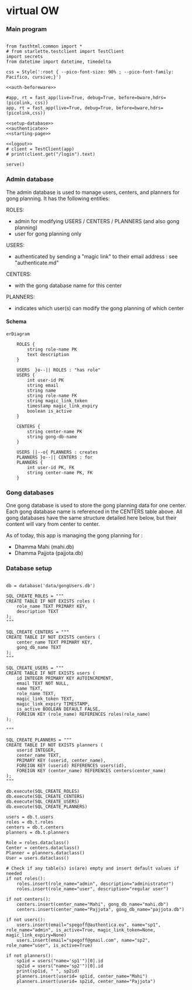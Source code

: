 # virtual OW

### Main program

``` {.python file=src\gongUsers.py}

from fasthtml.common import *
# from starlette.testclient import TestClient
import secrets
from datetime import datetime, timedelta

css = Style(':root { --pico-font-size: 90% ; --pico-font-family: Pacifico, cursive;}')

<<auth-beforeware>>

#app, rt = fast_app(live=True, debug=True, before=bware,hdrs=(picolink, css))
app, rt = fast_app(live=True, debug=True, before=bware,hdrs=(picolink,css))

<<setup-database>>
<<authenticate>>
<<starting-page>>

<<logout>>
# client = TestClient(app)
# print(client.get("/login").text)

serve()
```

### Admin database

The admin database is used to manage users, centers, and planners for gong planning. It has the following entities:

ROLES:
- admin for modifying USERS / CENTERS / PLANNERS (and also gong planning) 
- user for gong planning only

USERS:
- authenticated by sending a "magic link" to their email address : see "authenticate.md"

CENTERS:
- with the gong database name for this center

PLANNERS:
- indicates which user(s) can modify the gong planning of which center 

#### Schema

```mermaid
erDiagram

    ROLES {
        string role-name PK
        text description
    }

    USERS  }o--|| ROLES : "has role"
    USERS {
        int user-id PK
        string email
        string name
        string role-name FK
        string magic_link_token
        timestamp magic_link_expiry
        boolean is_active
    }

    CENTERS {
        string center-name PK
        string gong-db-name
    }

    USERS ||--o{ PLANNERS : creates
    PLANNERS }o--|| CENTERS : for
    PLANNERS {
        int user-id PK, FK
        string center-name PK, FK
    }
```

### Gong databases

One gong database is used to store the gong planning data for one center. Each gong database name is referenced in the CENTERS table above.
All gong databases have the same structure detailed here below, but their content will vary from center to center.

As of today, this app is managing the gong planning for :
- Dhamma Mahi (mahi.db)
- Dhamma Pajjota (pajjota.db)

### Database setup

``` {.python #setup-database}

db = database('data/gongUsers.db')

SQL_CREATE_ROLES = """
CREATE TABLE IF NOT EXISTS roles (
    role_name TEXT PRIMARY KEY,
    description TEXT
);
"""

SQL_CREATE_CENTERS = """
CREATE TABLE IF NOT EXISTS centers (
    center_name TEXT PRIMARY KEY,
    gong_db_name TEXT
);
"""

SQL_CREATE_USERS = """
CREATE TABLE IF NOT EXISTS users (
    id INTEGER PRIMARY KEY AUTOINCREMENT,
    email TEXT NOT NULL,
    name TEXT,
    role_name TEXT,
    magic_link_token TEXT,
    magic_link_expiry TIMESTAMP,
    is_active BOOLEAN DEFAULT FALSE,
    FOREIGN KEY (role_name) REFERENCES roles(role_name)
);

"""

SQL_CREATE_PLANNERS = """
CREATE TABLE IF NOT EXISTS planners (
    userid INTEGER,
    center_name TEXT,
    PRIMARY KEY (userid, center_name),
    FOREIGN KEY (userid) REFERENCES users(id),
    FOREIGN KEY (center_name) REFERENCES centers(center_name)
);
"""

db.execute(SQL_CREATE_ROLES)
db.execute(SQL_CREATE_CENTERS)
db.execute(SQL_CREATE_USERS)
db.execute(SQL_CREATE_PLANNERS)

users = db.t.users
roles = db.t.roles
centers = db.t.centers
planners = db.t.planners

Role = roles.dataclass()
Center = centers.dataclass()
Planner = planners.dataclass()
User = users.dataclass()

# Check if any table(s) is(are) empty and insert default values if needed
if not roles():
    roles.insert(role_name="admin", description="administrator")
    roles.insert(role_name="user", description="regular user")

if not centers():
    centers.insert(center_name="Mahi", gong_db_name="mahi.db")
    centers.insert(center_name="Pajjota", gong_db_name="pajjota.db")

if not users():
    users.insert(email="spegoff@authentica.eu", name="sp1", role_name="admin", is_active=True, magic_link_token=None, magic_link_expiry=None)
    users.insert(email="spegoff@gmail.com", name="sp2", role_name="user", is_active=True)

if not planners():
    sp1id = users("name='sp1'")[0].id
    sp2id = users("name='sp2'")[0].id
    print(sp1id, " ", sp2id)
    planners.insert(userid= sp1id, center_name="Mahi")
    planners.insert(userid= sp2id, center_name="Pajjota")
```
